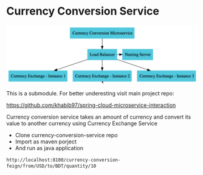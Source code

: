 # Currency Conversion Service

![Desing Overview](https://raw.githubusercontent.com/khabib97/spring-cloud-microservice-interaction/master/overview.png)

This is a submodule. For better underesting visit main project repo:

https://github.com/khabib97/spring-cloud-microservice-interaction

Currency conversion service takes an amount of currency and convert its value to another currency using Currency Exchange Service 
- Clone currency-conversion-service repo
- Import as maven porject
- And run as java application
```
http://localhost:8100/currency-conversion-feign/from/USD/to/BDT/quantity/10
```
